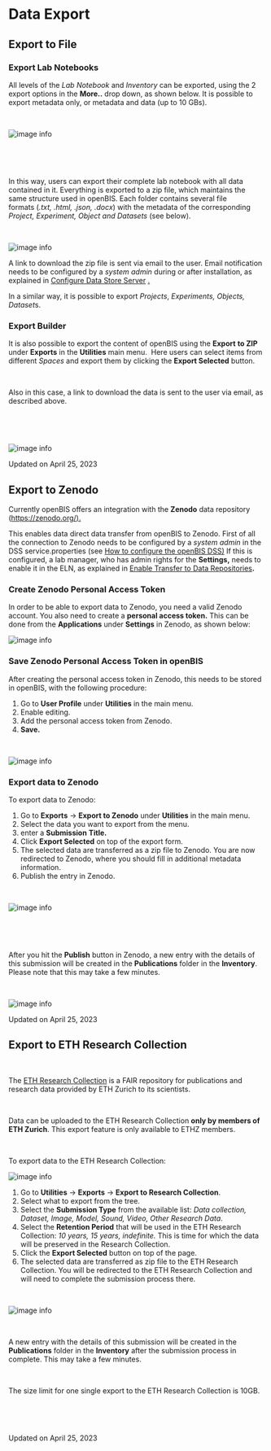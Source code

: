 Data Export
====
 
## Export to File

[](# "Print this article")


### Export Lab Notebooks

  
All levels of the *Lab Notebook* and *Inventory* can be exported, using
the 2 export options in the **More..** drop down, as shown below. It is
possible to export metadata only, or metadata and data (up to 10 GBs). 

 

![image info](img/export-space.png)

 

 

In this way, users can export their complete lab notebook with all data
contained in it. Everything is exported to a zip file, which maintains
the same structure used in openBIS. Each folder contains several file
formats (*.txt, .html, .json, .docx*) with the metadata of the
corresponding *Project, Experiment, Object and Datasets* (see below).

 

![image info](img/exported-space-1024x302.png)

  
A link to download the zip file is sent via email to the user. Email
notification needs to be configured by a *system admin* during or after
installation, as explained in [Configure Data Store
Server](https://unlimited.ethz.ch/display/openBISDoc2010/Installation+and+Administrators+Guide+of+the+openBIS+Data+Store+Server)
[.](https://wiki-bsse.ethz.ch/display/openBISDoc1906/Installation+and+Administrators+Guide+of+the+openBIS+Data+Store+Server)


In a similar way, it is possible to export *Projects*, *Experiments,
Objects, Dataset*s.

###  Export Builder

  
It is also possible to export the content of openBIS using the
**Export** **to ZIP** under **Exports** in the **Utilities** main menu.
 Here users can select items from different *Spaces* and export them by
clicking the **Export Selected** button.

 

Also in this case, a link to download the data is sent to the user via
email, as described above.

 

 

![image info](img/export-to-zip.png)

Updated on April 25, 2023
 
## Export to Zenodo

[](# "Print this article")

  
Currently openBIS offers an integration with the **Zenodo** data
repository ([https://zenodo.org/).](https://zenodo.org/)

  
This enables data direct data transfer from openBIS to Zenodo. First of
all the connection to Zenodo needs to be configured by a *system admin*
in the DSS service.properties (see [How to configure the openBIS
DSS)](https://unlimited.ethz.ch/display/openBISDoc2010/Installation+and+Administrators+Guide+of+the+openBIS+Data+Store+Server)
If this is configured, a lab manager, who has admin rights for the
**Settings,** needs to enable it in the ELN, as explained in [Enable
Transfer to Data
Repositories](https://openbis.ch/index.php/docs/admin-documentation-openbis-19-06-4/enable-transfer-to-data-repositories/)**.**

###  Create Zenodo Personal Access Token

  
In order to be able to export data to Zenodo, you need a valid Zenodo
account. You also need to create a **personal access token.** This can
be done from the **Applications** under **Settings** in Zenodo, as shown
below:

![image info](img/generate-zenodo-token-1024x498.png)

### Save Zenodo Personal Access Token in openBIS

  
After creating the personal access token in Zenodo, this needs to be
stored in openBIS, with the following procedure:

1.  Go to **User Profile** under **Utilities** in the main menu.
2.  Enable editing.
3.  Add the personal access token from Zenodo.
4.  **Save.**

 

![image info](img/user-profile-session-token.png)


### Export data to Zenodo

  
To export data to Zenodo:

1.  Go to **Exports** -&gt; **Export to Zenodo** under **Utilities** in
    the main menu.
2.  Select the data you want to export from the menu.
3.  enter a **Submission** **Title.**
4.  Click **Export Selected** on top of the export form.
5.  The selected data are transferred as a zip file to Zenodo. You are
    now redirected to Zenodo, where you should fill in additional
    metadata information.
6.  Publish the entry in Zenodo.

 

![image info](img/export-to-zenodo-1024x862.png)

 

 

After you hit the **Publish** button in Zenodo, a new entry with the
details of this submission will be created in the **Publications**
folder in the **Inventory**. Please note that this may take a few
minutes.

 

![image info](img/publications-collection.png)

Updated on April 25, 2023
 
## Export to ETH Research Collection

[](# "Print this article")

 

The [ETH Research Collection](https://www.research-collection.ethz.ch/)
is a FAIR repository for publications and research data provided by ETH
Zurich to its scientists.

 

Data can be uploaded to the ETH Research Collection **only by members of
ETH Zurich**. This export feature is only available to ETHZ members.

 

To export data to the ETH Research Collection:

![image info](img/export-to-research-collection-1024x818.png)

1.  Go to **Utilities** -&gt; **Exports** -&gt; **Export to Research
    Collection**.
2.  Select what to export from the tree.
3.  Select the **Submission Type** from the available list: *Data
    collection, Dataset, Image, Model, Sound, Video, Other Research
    Data*.
4.  Select the **Retention Period** that will be used in the ETH
    Research Collection: *10 years, 15 years, indefinite.* This is time
    for which the data will be preserved in the Research Collection.
5.  Click the **Export Selected** button on top of the page.
6.  The selected data are transferred as zip file to the ETH Research
    Collection. You will be redirected to the ETH Research Collection
    and will need to complete the submission process there.

 

![image info](img/publications-collection.png)

 

A new entry with the details of this submission will be created in the
**Publications** folder in the **Inventory** after the submission
process in complete. This may take a few minutes.

 

The size limit for one single export to the ETH Research Collection is
10GB.

 

 

Updated on April 25, 2023
